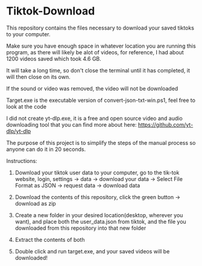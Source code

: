 # Tiktok-Download
This repository contains the files necessary to download your saved tiktoks to your computer.

Make sure you have enough space in whatever location you are running this program, as there will likely be alot of videos,
for reference, I had about 1200 videos saved which took 4.6 GB. 

It will take a long time, so don't close the terminal until it has completed, it will then close on its own.

If the sound or video was removed, the video will not be downloaded

Target.exe is the executable version of convert-json-txt-win.ps1, feel free to look at the code

I did not create yt-dlp.exe, it is a free and open source video and audio downloading tool that you can find more about here: https://github.com/yt-dlp/yt-dlp

The purpose of this project is to simplify the steps of the manual process so anyone can do it in 20 seconds.

Instructions:

1. Download your tiktok user data to your computer, go to the tik-tok website,
   login, settings -> data -> download your data -> Select File Format as JSON -> request data -> download data

2. Download the contents of this repository, click the green button -> download as zip

3. Create a new folder in your desired location(desktop, wherever you want), and place both the user_data.json from tiktok, and the file you downloaded from this repository into that new folder
  
4. Extract the contents of both 

5. Double click and run target.exe, and your saved videos will be downloaded!


